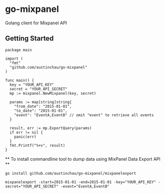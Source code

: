 go-mixpanel
===========

Golang client for Mixpanel API


## Getting Started

``` 
package main

import (
  "fmt"
  "github.com/austinchau/go-mixpanel"
)

func main() {
  key = "YOUR_API_KEY"
  secret = "YOUR_API_SECRET"
  mp := mixpanel.NewMixpanel(key, secret)
  
  params := map[string]string{
    "from_date": "2015-01-01",
    "to_date": "2015-01-01",
    "event": "EventA,EventB" // omit "event" to retrieve all events
  }

  result, err := mp.ExportQuery(params)
  if err != nil {
    panic(err)
  }  
  fmt.Printf("%+v", result)
}
```

** To install commandline tool to dump data using MixPanel Data Export API **


```
go install github.com/austinchau/go-mixpanel/mixpanelexport
```

```
mixpanelexport -start=2015-01-01 -end=2015-01-01 -key="YOUR_API_KEY" -secret="YOUR_API_SECRET" -event="EventA,EventB"
```